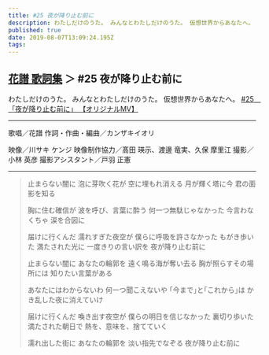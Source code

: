 ```yaml
---
title: #25 夜が降り止む前に
description: わたしだけのうた。 みんなとわたしだけのうた。 仮想世界からあなたへ。
published: true
date: 2019-08-07T13:09:24.195Z
tags: 
---
```


## [花譜 歌詞集](Lyrics) ＞ #25 夜が降り止む前に
わたしだけのうた。
みんなとわたしだけのうた。
仮想世界からあなたへ。
[#25　「夜が降り止む前に」 【オリジナルMV】](https://youtu.be/dledRqPTNT8)
***
歌唱／花譜
作詞・作曲・編曲／カンザキイオリ

映像／川サキ ケンジ
映像制作協力／髙田 瑛示、渡邊 竜実、久保 摩里江
撮影／小林 英彦
撮影アシスタント／戸羽 正憲
***
> 止まらない闇に
> 泡に芽吹く花が
> 空に埋もれ消える
> 月が輝く塔に今
> 君の面影を知る
> 
> 胸に住む確信が
> 波を呼び、言葉に酔う
> 何一つ無駄じゃなかった
> 今言わなくちゃ
> 涙を合図に
> 
> 届けに行くんだ
> 濡れすぎた夜空が
> 僕らに呼吸を許さなかった
> もがき歩いた
> 満たされた光に
> 一度きりの言い訳を
> 夜が降り止む前に
> 
> 
> 止まらない闇に
> あなたの輪郭を
> 遠く鳴る海が奪い去る
> 胸が照らすその場所には
> 知りたい言葉がある
> 
> あなたにはわからないわ
> 何一つ聞こえないや
> ｢今まで｣と｢これから｣は
> かき乱した夜に消えていけ
> 
> 届けに行くんだ
> 喚き出す夜空が
> 僕らの明日を信じなかった
> 裏切り歩いた
> 満たされた朝日で
> 熱を、意味を、捨てていく
> 
> 濡れ出した街に
> あなたの輪郭を
> 淡い指先でなぞる
> 夜が降り止む前に


